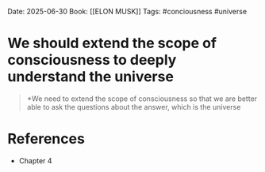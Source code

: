 Date: 2025-06-30
Book: [[ELON MUSK]]
Tags: #conciousness #universe 
# We should extend the scope of consciousness to deeply understand the universe

>*We need to extend the scope of consciousness so that we are better able to ask the questions about the answer, which is the universe

# References
- Chapter 4